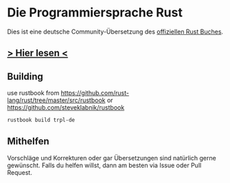 # Die Programmiersprache Rust

Dies ist eine deutsche Community-Übersetzung des [offiziellen Rust Buches](https://doc.rust-lang.org/book/).

## [> Hier lesen <](https://panicbit.github.io/rustbook-de)

## Building

use rustbook from https://github.com/rust-lang/rust/tree/master/src/rustbook or https://github.com/steveklabnik/rustbook

```bash
rustbook build trpl-de
```

## Mithelfen
Vorschläge und Korrekturen oder gar Übersetzungen sind natürlich gerne gewünscht.
Falls du helfen willst, dann am besten via Issue oder Pull Request.
